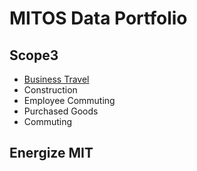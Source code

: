 # MITOS Data Portfolio
## Scope3

* [Business Travel](./scope3/business_travel.md)
* Construction
* Employee Commuting
* Purchased Goods
* Commuting

## Energize MIT


